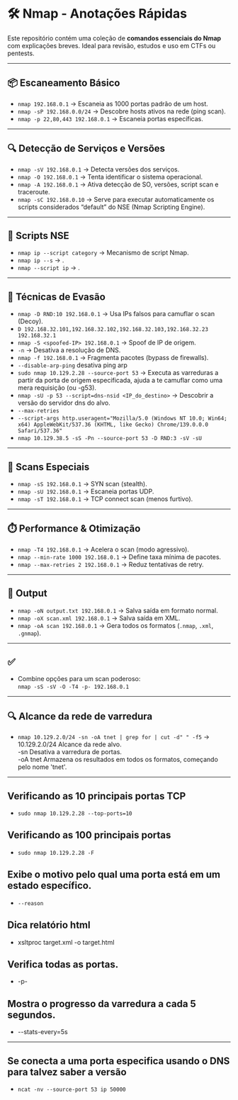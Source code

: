 # 🛠️ Nmap - Anotações Rápidas

Este repositório contém uma coleção de **comandos essenciais do Nmap** com explicações breves. Ideal para revisão, estudos e uso em CTFs ou pentests.

---

## 📦 Escaneamento Básico

- `nmap 192.168.0.1` → Escaneia as 1000 portas padrão de um host.
- `nmap -sP 192.168.0.0/24` → Descobre hosts ativos na rede (ping scan).
- `nmap -p 22,80,443 192.168.0.1` → Escaneia portas específicas.

---

## 🔍 Detecção de Serviços e Versões

- `nmap -sV 192.168.0.1` → Detecta versões dos serviços.
- `nmap -O 192.168.0.1` → Tenta identificar o sistema operacional.
- `nmap -A 192.168.0.1` → Ativa detecção de SO, versões, script scan e traceroute.
- `nmap -sC 192.168.0.10` → Serve para executar automaticamente os scripts considerados “default” do NSE (Nmap Scripting Engine).
  

---

## 🧠 Scripts NSE

- `nmap ip --script category` → Mecanismo de script Nmap.
- `nmap ip --s` → .
- `nmap --script ip` → .

---

## 🎯 Técnicas de Evasão

- `nmap -D RND:10 192.168.0.1` → Usa IPs falsos para camuflar o scan (Decoy).
- `D 192.168.32.101,192.168.32.102,192.168.32.103,192.168.32.23 192.168.32.1`
- `nmap -S <spoofed-IP> 192.168.0.1` → Spoof de IP de origem.
- `-n` -> Desativa a resolução de DNS.
- `nmap -f 192.168.0.1` → Fragmenta pacotes (bypass de firewalls).
- `--disable-arp-ping` desativa ping arp
- `sudo nmap 10.129.2.28 --source-port 53` -> Executa as varreduras a partir da porta de origem especificada, ajuda a te camuflar como uma mera requisição (ou -g53).
- `nmap -sU -p 53 --script=dns-nsid <IP_do_destino>` -> Descobrir a versão do servidor dns do alvo.
- `--max-retries`
- `--script-args http.useragent="Mozilla/5.0 (Windows NT 10.0; Win64; x64) AppleWebKit/537.36 (KHTML, like Gecko) Chrome/139.0.0.0 Safari/537.36"`
- `nmap 10.129.38.5 -sS -Pn --source-port 53 -D RND:3 -sV -sU`

---

## 🧪 Scans Especiais

- `nmap -sS 192.168.0.1` → SYN scan (stealth).
- `nmap -sU 192.168.0.1` → Escaneia portas UDP.
- `nmap -sT 192.168.0.1` → TCP connect scan (menos furtivo).

---

## ⏱️ Performance & Otimização

- `nmap -T4 192.168.0.1` → Acelera o scan (modo agressivo).
- `nmap --min-rate 1000 192.168.0.1` → Define taxa mínima de pacotes.
- `nmap --max-retries 2 192.168.0.1` → Reduz tentativas de retry.

---

## 💾 Output

- `nmap -oN output.txt 192.168.0.1` → Salva saída em formato normal.
- `nmap -oX scan.xml 192.168.0.1` → Salva saída em XML.
- `nmap -oA scan 192.168.0.1` → Gera todos os formatos (`.nmap`, `.xml`, `.gnmap`).

---

## ✅

- Combine opções para um scan poderoso:  
  `nmap -sS -sV -O -T4 -p- 192.168.0.1`

---
  
## 🔍 Alcance da rede de varredura
  - `nmap 10.129.2.0/24 -sn -oA tnet | grep for | cut -d" " -f5` → </br>
    10.129.2.0/24	Alcance da rede alvo. </br>
    -sn	Desativa a varredura de portas. </br>
    -oA tnet	Armazena os resultados em todos os formatos, começando pelo nome 'tnet'. </br>


---
## Verificando as 10 principais portas TCP
  - `sudo nmap 10.129.2.28 --top-ports=10 `
## Verificando as 100 principais portas
  - `sudo nmap 10.129.2.28 -F`
## Exibe o motivo pelo qual uma porta está em um estado específico.
  - `--reason`
## Dica relatório html
  - xsltproc target.xml -o target.html
## Verifica todas as portas.
  - -p-
## Mostra o progresso da varredura a cada 5 segundos.
- --stats-every=5s	
---
## Se conecta a uma porta especifica usando o DNS para talvez saber a versão

- `ncat -nv --source-port 53 ip 50000`


